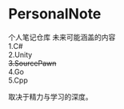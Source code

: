 # PersonalNote

个人笔记仓库
未来可能涵盖的内容  
1.C#  
2.Unity  
~~3.SourcePawn~~  
4.Go  
5.Cpp  

取决于精力与学习的深度。





# 
